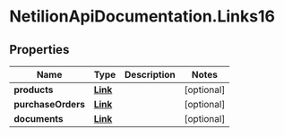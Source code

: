 # NetilionApiDocumentation.Links16

## Properties
Name | Type | Description | Notes
------------ | ------------- | ------------- | -------------
**products** | [**Link**](Link.md) |  | [optional] 
**purchaseOrders** | [**Link**](Link.md) |  | [optional] 
**documents** | [**Link**](Link.md) |  | [optional] 


